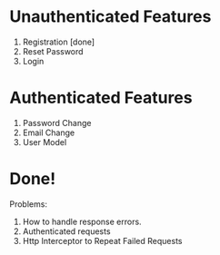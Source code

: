 # Unauthenticated Features
1. Registration [done]
1. Reset Password
1. Login

# Authenticated Features
1. Password Change
1. Email Change
1. User Model

# Done!

Problems:
1. How to handle response errors.
1. Authenticated requests
1. Http Interceptor to Repeat Failed Requests
